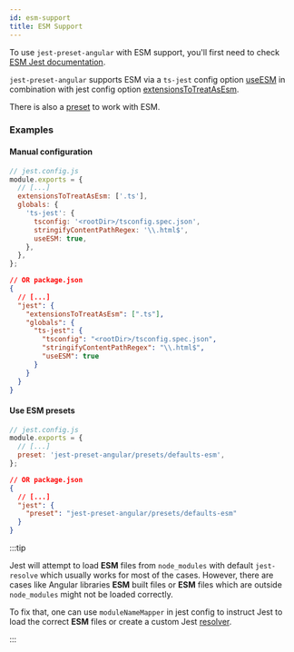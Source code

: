 ```yaml
---
id: esm-support
title: ESM Support
---
```


To use `jest-preset-angular` with ESM support, you'll first need to check [ESM Jest documentation](https://jestjs.io/docs/en/ecmascript-modules).

`jest-preset-angular` supports ESM via a `ts-jest` config option [useESM](https://kulshekhar.github.io/ts-jest/docs/next/getting-started/options/useESM) in combination with jest config option [extensionsToTreatAsEsm](https://jestjs.io/docs/en/next/configuration#extensionstotreatasesm-arraystring).

There is also a [preset](../getting-started/presets.md) to work with ESM.

### Examples

#### Manual configuration

```js
// jest.config.js
module.exports = {
  // [...]
  extensionsToTreatAsEsm: ['.ts'],
  globals: {
    'ts-jest': {
      tsconfig: '<rootDir>/tsconfig.spec.json',
      stringifyContentPathRegex: '\\.html$',
      useESM: true,
    },
  },
};
```

```json
// OR package.json
{
  // [...]
  "jest": {
    "extensionsToTreatAsEsm": [".ts"],
    "globals": {
      "ts-jest": {
        "tsconfig": "<rootDir>/tsconfig.spec.json",
        "stringifyContentPathRegex": "\\.html$",
        "useESM": true
      }
    }
  }
}
```

#### Use ESM presets

```js
// jest.config.js
module.exports = {
  // [...]
  preset: 'jest-preset-angular/presets/defaults-esm',
};
```

```json
// OR package.json
{
  // [...]
  "jest": {
    "preset": "jest-preset-angular/presets/defaults-esm"
  }
}
```

:::tip

Jest will attempt to load **ESM** files from `node_modules` with default `jest-resolve` which usually works for most of the cases.
However, there are cases like Angular libraries **ESM** built files or **ESM** files which are outside `node_modules` might not be loaded
correctly.

To fix that, one can use `moduleNameMapper` in jest config to instruct Jest to load the correct **ESM** files or create a
custom Jest [resolver](https://jestjs.io/docs/configuration#resolver-string).

:::
